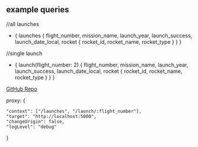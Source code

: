 ## example queries
//all launches
-  {
   launches {
     flight_number,
     mission_name,
     launch_year,
     launch_success,
     launch_date_local,
     rocket {
       rocket_id,
       rocket_name,
       rocket_type
     }
   }
 }

//single launch
- {
	launch(flight_number: 2) {
    flight_number,
    mission_name,
    launch_year,
    launch_success,
    launch_date_local,
    rocket {
      rocket_id,
      rocket_name,
      rocket_type
    }
  }
}

[GitHub Repo](https://github.com/bradtraversy/spacex_launch_stats)



proxy:
{

    "context": ["/launches", "/launch/:flight_number"],
    "target": "http://localhost:5000",
    "changeOrigin": false,
    "logLevel": "debug"

}